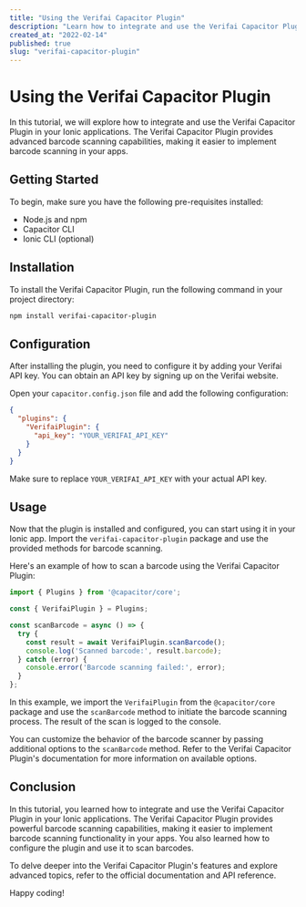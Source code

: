 ```yaml
---
title: "Using the Verifai Capacitor Plugin"
description: "Learn how to integrate and use the Verifai Capacitor Plugin for advanced barcode scanning in your Ionic apps."
created_at: "2022-02-14"
published: true
slug: "verifai-capacitor-plugin"
---
```


# Using the Verifai Capacitor Plugin

In this tutorial, we will explore how to integrate and use the Verifai Capacitor Plugin in your Ionic applications. The Verifai Capacitor Plugin provides advanced barcode scanning capabilities, making it easier to implement barcode scanning in your apps.

## Getting Started

To begin, make sure you have the following pre-requisites installed:

- Node.js and npm
- Capacitor CLI
- Ionic CLI (optional)

## Installation

To install the Verifai Capacitor Plugin, run the following command in your project directory:

```bash
npm install verifai-capacitor-plugin
```

## Configuration

After installing the plugin, you need to configure it by adding your Verifai API key. You can obtain an API key by signing up on the Verifai website.

Open your `capacitor.config.json` file and add the following configuration:

```json
{
  "plugins": {
    "VerifaiPlugin": {
      "api_key": "YOUR_VERIFAI_API_KEY"
    }
  }
}
```

Make sure to replace `YOUR_VERIFAI_API_KEY` with your actual API key.

## Usage

Now that the plugin is installed and configured, you can start using it in your Ionic app. Import the `verifai-capacitor-plugin` package and use the provided methods for barcode scanning.

Here's an example of how to scan a barcode using the Verifai Capacitor Plugin:

```typescript
import { Plugins } from '@capacitor/core';

const { VerifaiPlugin } = Plugins;

const scanBarcode = async () => {
  try {
    const result = await VerifaiPlugin.scanBarcode();
    console.log('Scanned barcode:', result.barcode);
  } catch (error) {
    console.error('Barcode scanning failed:', error);
  }
};
```

In this example, we import the `VerifaiPlugin` from the `@capacitor/core` package and use the `scanBarcode` method to initiate the barcode scanning process. The result of the scan is logged to the console.

You can customize the behavior of the barcode scanner by passing additional options to the `scanBarcode` method. Refer to the Verifai Capacitor Plugin's documentation for more information on available options.

## Conclusion

In this tutorial, you learned how to integrate and use the Verifai Capacitor Plugin in your Ionic applications. The Verifai Capacitor Plugin provides powerful barcode scanning capabilities, making it easier to implement barcode scanning functionality in your apps. You also learned how to configure the plugin and use it to scan barcodes.

To delve deeper into the Verifai Capacitor Plugin's features and explore advanced topics, refer to the official documentation and API reference.

Happy coding!